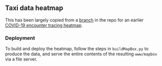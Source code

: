 ## Taxi data heatmap

This has been largely copied from a [branch](https://github.com/diffix/coronaVirus/tree/piotr-internal/mapboxgl-compare/contact-tracing-demo) in the repo for an earlier [COVID-19 encounter tracing heatmap](https://github.com/diffix/coronaVirus).

### Deployment

To build and deploy the heatmap, follow the steps in `buildMapBox.py` to produce the data, and serve the entire contents of the resulting `www/mapbox` via a file server.
